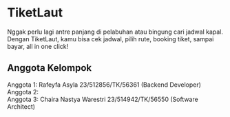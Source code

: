 # TiketLaut 
 Nggak perlu lagi antre panjang di pelabuhan atau bingung cari jadwal kapal. Dengan TiketLaut, kamu bisa cek jadwal, pilih rute, booking tiket, sampai bayar, all in one click!

## Anggota Kelompok 
Anggota 1: Rafeyfa Asyla 23/512856/TK/56361 (Backend Developer)
<br> Anggota 2:
<br> Anggota 3: Chaira Nastya Warestri 23/514942/TK/56550 (Software Architect)
